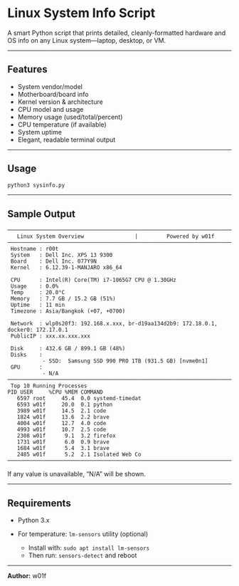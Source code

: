 # Linux System Info Script

A smart Python script that prints detailed, cleanly-formatted hardware and OS info on any Linux system—laptop, desktop, or VM.

---

## Features

- System vendor/model
- Motherboard/board info
- Kernel version & architecture
- CPU model and usage
- Memory usage (used/total/percent)
- CPU temperature (if available)
- System uptime
- Elegant, readable terminal output

---

## Usage

```bash
python3 sysinfo.py
````

---

## Sample Output

```
────────────────────────────────────────────────────────────────────────────────────────────────────
   Linux System Overview                |         Powered by w01f
────────────────────────────────────────────────────────────────────────────────────────────────────
 Hostname : r00t
 System   : Dell Inc. XPS 13 9300
 Board    : Dell Inc. 077Y9N
 Kernel   : 6.12.39-1-MANJARO x86_64

 CPU      : Intel(R) Core(TM) i7-1065G7 CPU @ 1.30GHz
 Usage    : 0.0%
 Temp     : 20.0°C
 Memory   : 7.7 GB / 15.2 GB (51%)
 Uptime   : 11 min
 Timezone : Asia/Bangkok (+07, +0700)

 Network  : wlp0s20f3: 192.168.x.xxx, br-d19aa134d2b9: 172.18.0.1, docker0: 172.17.0.1
 PublicIP : xxx.xx.xxx.xxx

 Disk     : 432.6 GB / 899.1 GB (48%)
 Disks    :
           - SSD:  Samsung SSD 990 PRO 1TB (931.5 GB) [nvme0n1]
 GPU      :
           - N/A
────────────────────────────────────────────────────────────────────────────────────────────────────
 Top 10 Running Processes
PID USER     %CPU %MEM COMMAND
   6597 root     45.4  0.0 systemd-timedat
   6593 w01f     20.0  0.1 python
   3989 w01f     14.5  2.1 code
   1824 w01f     13.6  2.2 brave
   4004 w01f     12.7  4.0 code
   4993 w01f     10.7  2.5 code
   2308 w01f      9.1  3.2 firefox
   1731 w01f      6.0  0.9 brave
   1684 w01f      5.4  3.1 brave
   2485 w01f      5.2  2.1 Isolated Web Co
────────────────────────────────────────────────────────────────────────────────────────────────────

```

If any value is unavailable, “N/A” will be shown.

---

## Requirements

* Python 3.x
* For temperature: `lm-sensors` utility (optional)

  * Install with: `sudo apt install lm-sensors`
  * Then run: `sensors-detect` and reboot

---

**Author:** w01f
